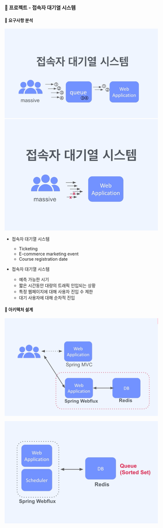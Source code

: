 ### :pushpin: 프로젝트 - 접속자 대기열 시스템


#### :seedling: 요구사항 분석


![대기열시스템](../images/system1.png)
![대기열시스템2](../images/system2.png)

- 접속자 대기열 시스템
  - Ticketing
  - E-commerce marketing event
  - Course registration date


- 접속자 대기열 시스템
  - 예측 가능한 시기
  - 짧은 시간동안 대량의 트래픽 인입되는 상황
  - 특정 웹페이지에 대해 사용자 진입 수 제한
  - 대기 사용자에 대해 순차적 진입


#### :seedling: 아키텍처 설계 
![아키텍처](../images/architecture01.png)

![아키텍처](../images/architecture02.png)
